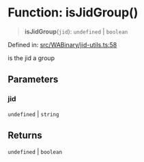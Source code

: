 # Function: isJidGroup()

> **isJidGroup**(`jid`): `undefined` \| `boolean`

Defined in: [src/WABinary/jid-utils.ts:58](https://github.com/Fokusdotid/Baileys/blob/eb819228f591f9a29a091aefc3a8c91a38d77089/src/WABinary/jid-utils.ts#L58)

is the jid a group

## Parameters

### jid

`undefined` | `string`

## Returns

`undefined` \| `boolean`
